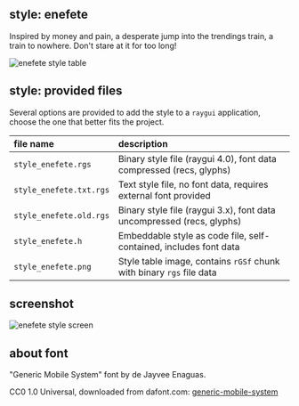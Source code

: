## style: enefete

Inspired by money and pain, a desperate jump into the trendings train, a train to nowhere. Don't stare at it for too long!

![enefete style table](style_enefete.png)

## style: provided files

Several options are provided to add the style to a `raygui` application, choose the one that better fits the project.

| file name | description |
| :-------- | :---------- |
| `style_enefete.rgs` | Binary style file (raygui 4.0), font data compressed (recs, glyphs) |
| `style_enefete.txt.rgs` | Text style file, no font data, requires external font provided |
| `style_enefete.old.rgs` | Binary style file (raygui 3.x), font data uncompressed (recs, glyphs) |
| `style_enefete.h` | Embeddable style as code file, self-contained, includes font data |
| `style_enefete.png` | Style table image, contains `rGSf` chunk with binary `rgs` file data |

## screenshot

![enefete style screen](enefete_screenshot.png)

## about font

"Generic Mobile System" font by de Jayvee Enaguas.

CC0 1.0 Universal, downloaded from dafont.com: [generic-mobile-system](https://www.dafont.com/generic-mobile-system.font)
